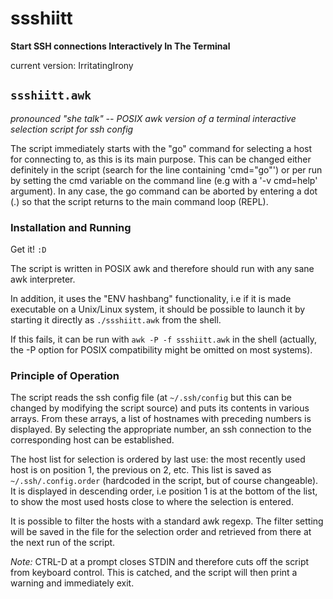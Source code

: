# ssshiitt

**Start SSH connections Interactively In The Terminal**

current version: IrritatingIrony

## `ssshiitt.awk`

*pronounced "she talk" -- POSIX awk version of a terminal interactive selection script for ssh config*

The script immediately starts with the "go" command for selecting a host for connecting to, as this is its main purpose.
This can be changed either definitely in the script (search for the line containing 'cmd="go"') or per run by setting the cmd variable on the command line (e.g with a '-v cmd=help' argument).
In any case, the go command can be aborted by entering a dot (.) so that the script returns to the main command loop (REPL).

### Installation and Running

Get it! `:D`

The script is written in POSIX awk and therefore should run with any sane
awk interpreter.

In addition, it uses the "ENV hashbang" functionality, i.e if it is made executable on a Unix/Linux system, it should be possible to launch it by starting it directly as `./ssshiitt.awk` from the shell.

If this fails, it can be run with `awk -P -f ssshiitt.awk` in the shell (actually, the -P option for POSIX compatibility might be omitted on most systems).

### Principle of Operation

The script reads the ssh config file (at `~/.ssh/config` but this can be changed by modifying the script source) and puts its contents in various arrays.
From these arrays, a list of hostnames with preceding numbers is displayed.
By selecting the appropriate number, an ssh connection to the corresponding host can be established.

The host list for selection is ordered by last use: the most recently used host is on position 1, the previous on 2, etc.
This list is saved as `~/.ssh/.config.order` (hardcoded in the script, but of course changeable).
It is displayed in descending order, i.e position 1 is at the bottom of the list, to show the most used hosts close to where the selection is entered.

It is possible to filter the hosts with a standard awk regexp.
The filter setting will be saved in the file for the selection order
and retrieved from there at the next run of the script.

*Note:* CTRL-D at a prompt closes STDIN and therefore cuts off the script from keyboard control. This is catched, and the script will then print a warning and immediately exit.
